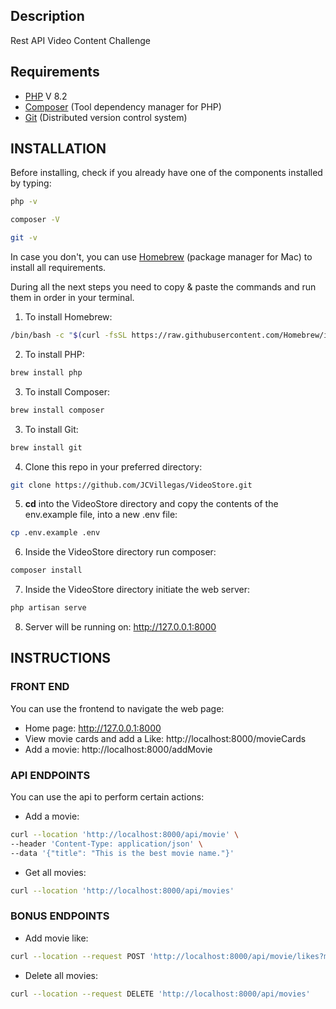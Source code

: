 ## Description
Rest API Video Content Challenge
## Requirements

- [PHP](https://www.php.net/) V 8.2
- [Composer](https://getcomposer.org/) (Tool dependency manager for PHP)
- [Git](https://git-scm.com/) (Distributed version control system)

## INSTALLATION

Before installing, check if you already have one of the components installed by typing:
```bash
php -v
```
```bash
composer -V
```
```bash
git -v
```
In case you don't, you can use [Homebrew](https://brew.sh/) (package manager for Mac) to install all requirements.

During all the next steps you need to copy & paste the commands and run them in order in your terminal.
1. To install Homebrew:
```bash
/bin/bash -c "$(curl -fsSL https://raw.githubusercontent.com/Homebrew/install/HEAD/install.sh)"
```

2. To install PHP:
```bash
brew install php
```

3. To install Composer:
```bash
brew install composer
```

3. To install Git:
```bash
brew install git
```
4. Clone this repo in your preferred directory:
```bash
git clone https://github.com/JCVillegas/VideoStore.git
```

5. **cd** into the VideoStore directory and copy the contents of the env.example file, into a new .env file:
```bash
cp .env.example .env
```
6. Inside the VideoStore directory run composer:
```bash
composer install
```
7. Inside the VideoStore directory  initiate the web server:
```bash
php artisan serve
```

8. Server will be running on: http://127.0.0.1:8000  

## INSTRUCTIONS

### FRONT END
You can use the frontend to navigate the web page:
- Home page: http://127.0.0.1:8000  
- View movie cards and add a Like: http://localhost:8000/movieCards 
- Add a movie: http://localhost:8000/addMovie


### API ENDPOINTS
You can use the api to perform certain actions:

- Add a movie:
```bash
curl --location 'http://localhost:8000/api/movie' \
--header 'Content-Type: application/json' \
--data '{"title": "This is the best movie name."}'
```
- Get all movies:
```bash
curl --location 'http://localhost:8000/api/movies'
```

### BONUS ENDPOINTS
- Add movie like:
```bash
curl --location --request POST 'http://localhost:8000/api/movie/likes?movieId=123456'
```
- Delete all movies:
```bash
curl --location --request DELETE 'http://localhost:8000/api/movies'
```

